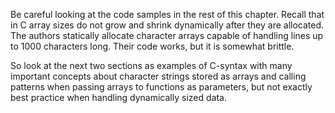 Be careful looking at the code samples in the rest of this chapter.
Recall that in C array sizes do not grow and shrink dynamically after they are allocated.
The authors statically allocate character arrays
capable of handling lines up to 1000 characters long.
Their code works, but it is somewhat brittle.

So look at the next two sections as examples of C-syntax
with many important concepts about character strings stored as arrays
and calling patterns when passing arrays to functions as parameters,
but not exactly best practice when handling dynamically sized data.
